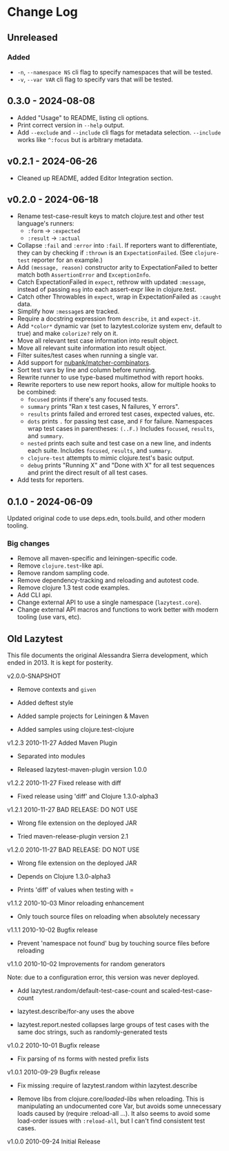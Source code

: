 # Change Log

## Unreleased

### Added

- `-n`, `--namespace NS` cli flag to specify namespaces that will be tested.
- `-v`, `--var VAR` cli flag to specify vars that will be tested.

## 0.3.0 - 2024-08-08

- Added "Usage" to README, listing cli options.
- Print correct version in `--help` output.
- Add `--exclude` and `--include` cli flags for metadata selection. `--include` works like `^:focus` but is arbitrary metadata.

## v0.2.1 - 2024-06-26 

- Cleaned up README, added Editor Integration section.

## v0.2.0 - 2024-06-18

- Rename test-case-result keys to match clojure.test and other test language's runners:
  * `:form` -> `:expected`
  * `:result` -> `:actual`
- Collapse `:fail` and `:error` into `:fail`. If reporters want to differentiate, they can by checking if `:thrown` is an `ExpectationFailed`. (See `clojure-test` reporter for an example.)
- Add `(message, reason)` constructor arity to ExpectationFailed to better match both `AssertionError` and `ExceptionInfo`.
- Catch ExpectationFailed in `expect`, rethrow with updated `:message`, instead of passing `msg` into each assert-expr like in clojure.test.
- Catch other Throwables in `expect`, wrap in ExpectationFailed as `:caught` data.
- Simplify how `:message`s are tracked.
- Require a docstring expression from `describe`, `it` and `expect-it`.
- Add `*color*` dynamic var (set to lazytest.colorize system env, default to true) and make `colorize?` rely on it.
- Move all relevant test case information into result object.
- Move all relevant suite information into result object.
- Filter suites/test cases when running a single var.
- Add support for [nubank/matcher-combinators](https://github.com/nubank/matcher-combinators).
- Sort test vars by line and column before running.
- Rewrite runner to use type-based multimethod with report hooks.
- Rewrite reporters to use new report hooks, allow for multiple hooks to be combined:
  * `focused` prints if there's any focused tests.
  * `summary` prints "Ran x test cases, N failures, Y errors".
  * `results` prints failed and errored test cases, expected values, etc.
  * `dots` prints `.` for passing test case, and `F` for failure. Namespaces wrap test cases in parentheses: `(..F.)` Includes `focused`, `results`, and `summary`.
  * `nested` prints each suite and test case on a new line, and indents each suite. Includes `focused`, `results`, and `summary`.
  * `clojure-test` attempts to mimic clojure.test's basic output.
  * `debug` prints "Running X" and "Done with X" for all test sequences and print the direct result of all test cases.
- Add tests for reporters.

## 0.1.0 - 2024-06-09

Updated original code to use deps.edn, tools.build, and other modern tooling.

### Big changes

* Remove all maven-specific and leiningen-specific code.
* Remove `clojure.test`-like api.
* Remove random sampling code.
* Remove dependency-tracking and reloading and autotest code.
* Remove clojure 1.3 test code examples.
* Add CLI api.
* Change external API to use a single namespace (`lazytest.core`).
* Change external API macros and functions to work better with modern tooling (use vars, etc).

## Old Lazytest

This file documents the original Alessandra Sierra development, which ended in 2013. It is kept for posterity.

v2.0.0-SNAPSHOT

 * Remove contexts and `given`

 * Added deftest style

 * Added sample projects for Leiningen & Maven

 * Added samples using clojure.test-clojure


v1.2.3        2010-11-27        Added Maven Plugin

 * Separated into modules

 * Released lazytest-maven-plugin version 1.0.0


v1.2.2        2010-11-27        Fixed release with diff

 * Fixed release using 'diff' and Clojure 1.3.0-alpha3


v1.2.1        2010-11-27        BAD RELEASE: DO NOT USE

 * Wrong file extension on the deployed JAR

 * Tried maven-release-plugin version 2.1

 
v1.2.0        2010-11-27        BAD RELEASE: DO NOT USE

 * Wrong file extension on the deployed JAR

 * Depends on Clojure 1.3.0-alpha3

 * Prints 'diff' of values when testing with =


v1.1.2        2010-10-03        Minor reloading enhancement

 * Only touch source files on reloading when absolutely necessary


v1.1.1        2010-10-02        Bugfix release

 * Prevent 'namespace not found' bug by touching source files before
   reloading


v1.1.0        2010-10-02        Improvements for random generators

 Note: due to a configuration error, this version was never deployed.

 * Add lazytest.random/default-test-case-count and
   scaled-test-case-count

 * lazytest.describe/for-any uses the above

 * lazytest.report.nested collapses large groups of test cases with
   the same doc strings, such as randomly-generated tests


v1.0.2        2010-10-01        Bugfix release

 * Fix parsing of ns forms with nested prefix lists


v1.0.1        2010-09-29        Bugfix release

 * Fix missing :require of lazytest.random within lazytest.describe

 * Remove libs from clojure.core/*loaded-libs* when reloading. This is
   manipulating an undocumented core Var, but avoids some unnecessary
   loads caused by (require :reload-all ...). It also seems to avoid
   some load-order issues with `:reload-all`, but I can't find
   consistent test cases.


v1.0.0        2010-09-24        Initial Release
